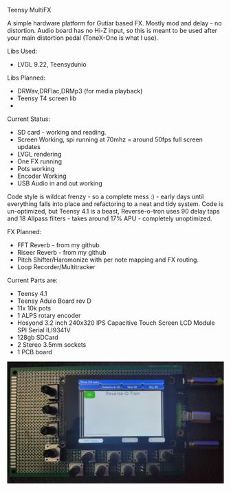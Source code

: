 Teensy MultiFX

A simple hardware platform for Gutiar based FX. Mostly mod and delay - no distortion. Audio board has no Hi-Z input, so this is meant to be used after
your main distortion pedal (ToneX-One is what I use).

Libs Used:

- LVGL 9.22, Teensydunio

Libs Planned:

- DRWav,DRFlac,DRMp3 (for media playback)
- Teensy T4 screen lib
- 
Current Status:

- SD card - working and reading.
- Screen Working, spi running at 70mhz = around 50fps full screen updates
- LVGL rendering
- One FX running
- Pots working
- Encoder Working
- USB Audio in and out working

Code style is wildcat frenzy - so a complete mess :) - early days until everything falls into place and refactoring to a neat and tidy system.
Code is un-optimized, but Teensy 4.1 is a beast, Reverse-o-tron uses 90 delay taps and 18 Allpass filters - takes around 17% APU - completely unoptimized.

FX Planned:

- FFT Reverb - from my github
- Riseer Reverb - from my github
- Pitch Shifter/Haromonize with per note mapping and FX routing.
- Loop Recorder/Multitracker

Current Parts are:

- Teensy 4.1
- Teensy Aduio Board rev D
- 11x 10k pots
- 1 ALPS rotary encoder
- Hosyond 3.2 inch 240x320 IPS Capacitive Touch Screen LCD Module SPI Serial ILI9341V 
- 128gb SDCard
- 2 Stereo 3.5mm sockets
- 1 PCB board
  
![](./Images/MultiFX1.jpg)
